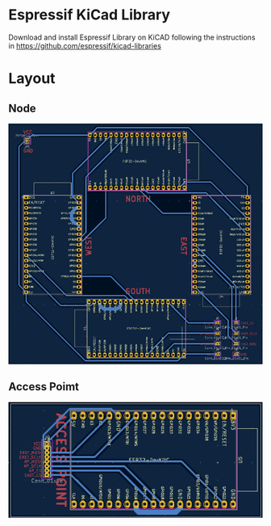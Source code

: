 # Espressif KiCad Library
Download and install Espressif Library on KiCAD following the instructions in https://github.com/espressif/kicad-libraries

# Layout

## Node
![Node Layout](./node.png)

## Access Poimt
![AP Layout](./access_point.png)
